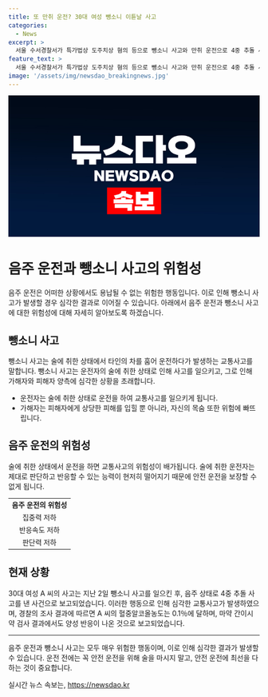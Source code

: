 ```yaml
---
title: 또 만취 운전? 30대 여성 뺑소니 이튿날 사고
categories:
  - News
excerpt: >
  서울 수서경찰서가 특가법상 도주치상 혐의 등으로 뺑소니 사고와 만취 운전으로 4중 추돌 사고를 낸 30대 여성 A 씨를 수사 중입니다. A 씨는 사고 당시 혈중알코올농도가 0.1％로 면허 취소 수준이었고, 마약 간이시약 검사에서도 양성 반응이 나왔다고 밝혔습니다. 경찰은 자세한 사고 경위를 조사 중이며, A 씨는 지난 2일 뺑소니 사고를 낸 뒤 도주한 혐의를 받고 있습니다.
feature_text: >
  서울 수서경찰서가 특가법상 도주치상 혐의 등으로 뺑소니 사고와 만취 운전으로 4중 추돌 사고를 낸 30대 여성 A 씨를 수사 중입니다. A 씨는 사고 당시 혈중알코올농도가 0.1％로 면허 취소 수준이었고, 마약 간이시약 검사에서도 양성 반응이 나왔다고 밝혔습니다. 경찰은 자세한 사고 경위를 조사 중이며, A 씨는 지난 2일 뺑소니 사고를 낸 뒤 도주한 혐의를 받고 있습니다.
image: '/assets/img/newsdao_breakingnews.jpg'
---
```


<p><img src="/assets/img/newsdao_breakingnews.jpg" alt="cryptoinkorea 속보" /></p>

<h1 data-ke-size="size26">음주 운전과 뺑소니 사고의 위험성</h1>

<p data-ke-size="size16">음주 운전은 어떠한 상황에서도 용납될 수 없는 위험한 행동입니다. 이로 인해 뺑소니 사고가 발생할 경우 심각한 결과로 이어질 수 있습니다. 아래에서 음주 운전과 뺑소니 사고에 대한 위험성에 대해 자세히 알아보도록 하겠습니다.</p>

<h2 data-ke-size="size24">뺑소니 사고</h2>

<p data-ke-size="size16">뺑소니 사고는 술에 취한 상태에서 타인의 차를 훔어 운전하다가 발생하는 교통사고를 말합니다. 뺑소니 사고는 운전자의 술에 취한 상태로 인해 사고를 일으키고, 그로 인해 가해자와 피해자 양측에 심각한 상황을 초래합니다.</p>

<ul>
  <li>운전자는 술에 취한 상태로 운전을 하여 교통사고를 일으키게 됩니다.</li>
  <li>가해자는 피해자에게 상당한 피해를 입힐 뿐 아니라, 자신의 목숨 또한 위험에 빠뜨립니다.</li>
</ul>

<h2 data-ke-size="size24">음주 운전의 위험성</h2>

<p data-ke-size="size16">술에 취한 상태에서 운전을 하면 교통사고의 위험성이 배가됩니다. 술에 취한 운전자는 제대로 판단하고 반응할 수 있는 능력이 현저히 떨어지기 때문에 안전 운전을 보장할 수 없게 됩니다.</p>

<table>
  <tr>
    <td style="text-align: center; height: 17px;"><b>음주 운전의 위험성</b></td>
  </tr>
  <tr>
    <td style="text-align: center; height: 17px;">집중력 저하</td>
  </tr>
  <tr>
    <td style="text-align: center; height: 17px;">반응속도 저하</td>
  </tr>
  <tr>
    <td style="text-align: center; height: 17px;">판단력 저하</td>
  </tr>
</table>

<h2 data-ke-size="size24">현재 상황</h2>

<p data-ke-size="size16">30대 여성 A 씨의 사고는 지난 2일 뺑소니 사고를 일으킨 후, 음주 상태로 4중 추돌 사고를 낸 사건으로 보고되었습니다. 이러한 행동으로 인해 심각한 교통사고가 발생하였으며, 경찰의 조사 결과에 따르면 A 씨의 혈중알코올농도는 0.1％에 달하며, 마약 간이시약 검사 결과에서도 양성 반응이 나온 것으로 보고되었습니다.</p>

<hr>

<p data-ke-size="size16">음주 운전과 뺑소니 사고는 모두 매우 위험한 행동이며, 이로 인해 심각한 결과가 발생할 수 있습니다. 운전 전에는 꼭 안전 운전을 위해 술을 마시지 말고, 안전 운전에 최선을 다하는 것이 중요합니다.</p>
실시간 뉴스 속보는, <a href="https://newsdao.kr" rel="dofollow">https://newsdao.kr</a>


